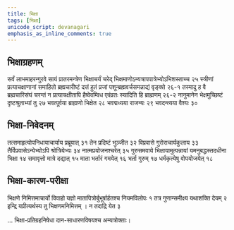 ```yaml
---
title: भिक्षा
tags: [भिक्षा]
unicode_script: devanagari
emphasis_as_inline_comments: true
---
```

## भिक्षाग्रहणम्
सर्वं लाभमाहरन्गुरवे सायं प्रातरमन्त्रेण भिक्षाचर्यं चरेद् भिक्षमाणोऽन्यत्रापपात्रेभ्योऽभिशस्ताच्च २५ स्त्रीणां प्रत्याचक्षाणानां समाहितो ब्रह्मचारीष्टं दत्तं हुतं प्रजां पशून्ब्रह्मवर्चसमन्नाद्यं वृङ्क्ते २६-१ तस्मादु ह वै ब्रह्मचारिसंघं चरन्तं न प्रत्याचक्षीतापि हैष्वेवम्विध एवंव्रतः स्यादिति हि ब्राह्मणम् २६-२ नानुमानेन भेक्षमुच्छिष्टं दृष्टश्रुताभ्यां तु २७ 
भवत्पूर्वया ब्राह्मणो भिक्षेत २८ भवद्मध्यया राजन्यः २९ भवदन्त्यया वैश्यः ३० 

## भिक्षा-निवेदनम्
तत्समाहृत्योपनिधायाचार्याय प्रब्रूयात् ३१ तेन प्रदिष्टं भुञ्जीत ३२ विप्रवासे गुरोराचार्यकुलाय ३३ तैर्विप्रवासेऽन्येभ्योऽपि श्रोत्रियेभ्यः ३४ नात्मप्रयोजनश्चरेत् ३५
गुरुसमवाये भिक्षायामुत्पन्नायां यमनुबद्धस्तदधीना भिक्षा १४ समावृत्तो मात्रे दद्यात् १५ माता भर्तारं गमयेत् १६ भर्ता गुरुम् १७ धर्मकृत्येषु वोपयोजयेत् १८ 

## भिक्षा-कारण-परीक्षा
भिक्षणे निमित्तमाचार्यो विवाहो यज्ञो मातापित्रोर्बुभूर्षार्हतश्च नियमविलोपः १ तत्र गुणान्समीक्ष्य यथाशक्ति देयम् २ इन्द्रि यप्रीत्यर्थस्य तु भिक्षणमनिमित्तम् । न तदाद्रि येत ३

… भिक्षा-प्रतिग्रहनिषेधा दान-साधारणविषयश्च अन्यत्रोक्ताः।